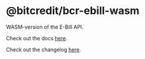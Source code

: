 # @bitcredit/bcr-ebill-wasm

WASM-version of the E-Bill API.

Check out the docs [here](https://github.com/BitcreditProtocol/E-Bill/blob/master/docs/wasm.md).

Check out the changelog [here](https://github.com/BitcreditProtocol/E-Bill/blob/master/CHANGELOG.md).
